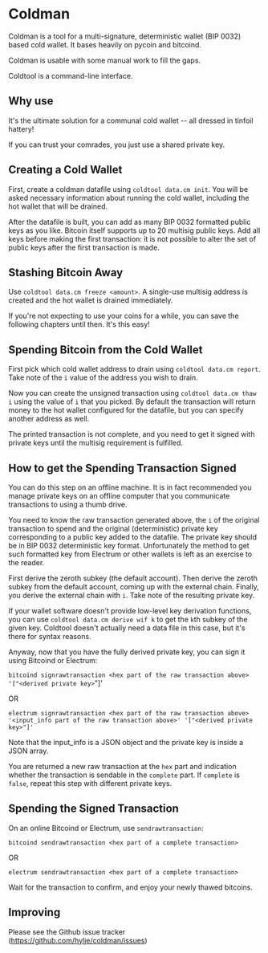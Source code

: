Coldman
=======

Coldman is a tool for a multi-signature, deterministic wallet (BIP
0032) based cold wallet. It bases heavily on pycoin and bitcoind.

Coldman is usable with some manual work to fill the gaps. 

Coldtool is a command-line interface.

Why use
-------

It's the ultimate solution for a communal cold wallet -- all dressed
in tinfoil hattery!

If you can trust your comrades, you just use a shared private key.


Creating a Cold Wallet
----------------------

First, create a coldman datafile using `coldtool data.cm init`. You
will be asked necessary information about running the cold wallet,
including the hot wallet that will be drained.

After the datafile is built, you can add as many BIP 0032 formatted
public keys as you like. Bitcoin itself supports up to 20 multisig
public keys. Add all keys before making the first transaction: it is
not possible to alter the set of public keys after the first
transaction is made.


Stashing Bitcoin Away
---------------------

Use `coldtool data.cm freeze <amount>`. A single-use multisig address
is created and the hot wallet is drained immediately.

If you're not expecting to use your coins for a while, you can save
the following chapters until then. It's this easy!


Spending Bitcoin from the Cold Wallet
-------------------------------------

First pick which cold wallet address to drain using `coldtool data.cm
report`. Take note of the `i` value of the address you wish to drain.

Now you can create the unsigned transaction using `coldtool data.cm
thaw i` using the value of `i` that you picked. By default the
transaction will return money to the hot wallet configured for the
datafile, but you can specify another address as well.

The printed transaction is not complete, and you need to get it signed
with private keys until the multisig requirement is fulfilled.


How to get the Spending Transaction Signed
------------------------------------------

You can do this step on an offline machine. It is in fact recommended
you manage private keys on an offline computer that you communicate
transactions to using a thumb drive.

You need to know the raw transaction generated above, the `i` of the
original transaction to spend and the original (deterministic) private
key corresponding to a public key added to the datafile. The private
key should be in BIP 0032 deterministic key format. Unfortunately the
method to get such formatted key from Electrum or other wallets is
left as an exercise to the reader.

First derive the zeroth subkey (the default account). Then
derive the zeroth subkey from the default account, coming up with the
external chain. Finally, you derive the external chain with `i`. Take
note of the resulting private key.

If your wallet software doesn't provide low-level key derivation
functions, you can use `coldtool data.cm derive wif k` to get the `k`th
subkey of the given key. Coldtool doesn't actually need a data file in
this case, but it's there for syntax reasons. 

Anyway, now that you have the fully derived private key, you can sign
it using Bitcoind or Electrum:

`bitcoind signrawtransaction <hex part of the raw transaction above> '["<derived private key>`"]'

OR

`electrum signrawtransaction <hex part of the raw transaction above> '<input_info part of the raw transaction above>' '["<derived private key>"]'`

Note that the input_info is a JSON object and the private key is
inside a JSON array.

You are returned a new raw transaction at the `hex` part and
indication whether the transaction is sendable in the `complete`
part. If `complete` is `false`, repeat this step with different
private keys.


Spending the Signed Transaction
-------------------------------

On an online Bitcoind or Electrum, use `sendrawtransaction`:

`bitcoind sendrawtransaction <hex part of a complete transaction>`

OR 

`electrum sendrawtransaction <hex part of a complete transaction>`

Wait for the transaction to confirm, and enjoy your newly thawed
bitcoins.


Improving 
---------

Please see the Github issue tracker (https://github.com/hylje/coldman/issues)
